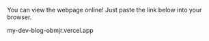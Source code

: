 You can view the webpage online! Just paste the link below into your browser.

my-dev-blog-obmjr.vercel.app
